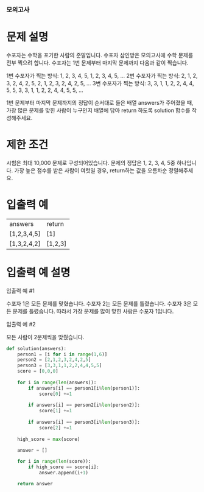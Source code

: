 ### 모의고사

# 문제 설명
수포자는 수학을 포기한 사람의 준말입니다. 수포자 삼인방은 모의고사에 수학 문제를 전부 찍으려 합니다. 수포자는 1번 문제부터 마지막 문제까지 다음과 같이 찍습니다.

1번 수포자가 찍는 방식: 1, 2, 3, 4, 5, 1, 2, 3, 4, 5, ...
2번 수포자가 찍는 방식: 2, 1, 2, 3, 2, 4, 2, 5, 2, 1, 2, 3, 2, 4, 2, 5, ...
3번 수포자가 찍는 방식: 3, 3, 1, 1, 2, 2, 4, 4, 5, 5, 3, 3, 1, 1, 2, 2, 4, 4, 5, 5, ...

1번 문제부터 마지막 문제까지의 정답이 순서대로 들은 배열 answers가 주어졌을 때, 가장 많은 문제를 맞힌 사람이 누구인지 배열에 담아 return 하도록 solution 함수를 작성해주세요.

# 제한 조건
시험은 최대 10,000 문제로 구성되어있습니다.
문제의 정답은 1, 2, 3, 4, 5중 하나입니다.
가장 높은 점수를 받은 사람이 여럿일 경우, return하는 값을 오름차순 정렬해주세요.
# 입출력 예
<table>
  <tr>
    <td>
      answers
    </td>
    <td>
      return
    </td>
    </tr>
    <tr>
    <td>
[1,2,3,4,5]	
      </td>
      <td>
        [1]
      </td>
  </tr>
  <tr>
    <td>
[1,3,2,4,2]
    </td>
    <td>
      [1,2,3]
    </td>
  </tr>
  </table>
  
# 입출력 예 설명
입출력 예 #1

수포자 1은 모든 문제를 맞혔습니다.
수포자 2는 모든 문제를 틀렸습니다.
수포자 3은 모든 문제를 틀렸습니다.
따라서 가장 문제를 많이 맞힌 사람은 수포자 1입니다.

입출력 예 #2

모든 사람이 2문제씩을 맞췄습니다.

```python
def solution(answers):
    person1 = [i for i in range(1,6)]
    person2 = [2,1,2,3,2,4,2,5]
    person3 = [3,3,1,1,2,2,4,4,5,5]
    score = [0,0,0]
    
    for i in range(len(answers)):
        if answers[i] == person1[i%len(person1)]:
            score[0] +=1
        
        if answers[i] == person2[i%len(person2)]:
            score[1] +=1
        
        if answers[i] == person3[i%len(person3)]:
            score[2] +=1
            
    high_score = max(score)
    
    answer = []

    for i in range(len(score)):
        if high_score == score[i]:
            answer.append(i+1)

    return answer
```
